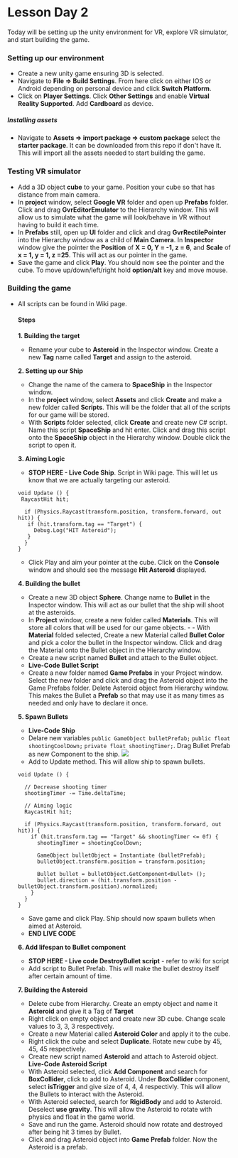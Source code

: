 # Lesson Day 2

Today will be setting up the unity environment for VR, explore VR simulator, and start building the game.

### Setting up our environment
- Create a new unity game ensuring 3D is selected.
- Navigate to **File => Build Settings**. From here click on either IOS or Android depending on personal device and click **Switch Platform**.
- Click on **Player Settings**. Click **Other Settings** and enable **Virtual Reality Supported**. Add **Cardboard** as device. 

##### Installing assets
 - Navigate to **Assets => import package => custom package** select the **starter package**. It can be downloaded from this repo if don't have it. This will import all the assets needed to start building the game.
 
### Testing VR simulator
 - Add a 3D object **cube** to your game. Position your cube so that has distance from main camera.
 - In **project** window, select **Google VR** folder and open up **Prefabs** folder. Click and drag **GvrEditorEmulator** to the Hierarchy window. This will allow us to simulate what the game will look/behave in VR without having to build it each time.
 - In **Prefabs** still, open up **UI** folder and click and drag **GvrRectilePointer** into the Hierarchy window as a child of **Main Camera**. In **Inspector** window give the pointer the **Position** of **X = 0, Y = -1, z = 6**, and **Scale** of **x = 1, y = 1, z =25**. This will act as our pointer in the game.
 - Save the game and click **Play**. You should now see the pointer and the cube. To move up/down/left/right hold **option/alt** key and move mouse. 
 
### Building the game
- All scripts can be found in Wiki page.

  #### Steps
  **1. Building the target**
   - Rename your cube to **Asteroid** in the Inspector window. Create a new **Tag** name called **Target** and assign to the asteroid.
   
  **2. Setting up our Ship**
  
  - Change the name of the camera to **SpaceShip** in the Inspector window.
  - In the **project** window, select **Assets** and click **Create** and make a new folder called **Scripts**. This will be the folder that all of the scripts for our game will be stored. 
  - With **Scripts** folder selected, click **Create** and create new C# script. Name this script **SpaceShip** and hit enter. Click and drag this script onto the **SpaceShip** object in the Hierarchy window. Double click the script to open it.
  
  **3. Aiming Logic** 
  - **STOP HERE - Live Code Ship**. Script in Wiki page. This will let us know that we are actually targeting our asteroid.
  ```
  void Update () {
   RaycastHit hit;
   
    if (Physics.Raycast(transform.position, transform.forward, out hit)) {
     if (hit.transform.tag == "Target") {
       Debug.Log("HIT Asteroid");
     }
    }  
  }
  ```
  - Click Play and aim your pointer at the cube. Click on the **Console** window and should see the message **Hit Asteroid** displayed.

  **4. Building the bullet**
   - Create a new 3D object **Sphere**. Change name to **Bullet** in the Inspector window. This will act as our bullet that the ship will shoot at the asteroids.
   - In **Project** window, create a new folder called **Materials**. This will store all colors that will be used for our game objects. -    - With **Material** folded selected, Create a new Material called **Bullet Color** and pick a color the bullet in the Inspector window. Click and drag the Material onto the Bullet object in the Hierarchy window.
   - Create a new script named **Bullet** and attach to the Bullet object.
   - **Live-Code Bullet Script**
   - Create a new folder named **Game Prefabs** in your Project window. Select the new folder and click and drag the Asteroid object into the Game Prefabs folder. Delete Asteroid object from Hierarchy window. This makes the Bullet a **Prefab** so that may use it as many times as needed and only have to declare it once.
   
   **5. Spawn Bullets**
    - **Live-Code Ship** 
    - Delare new variables ```public GameObject bulletPrefab;``` ```public float shootingCoolDown;``` ```private float shootingTimer;```. Drag Bullet Prefab as new Component to the ship.
    ![](http://i.imgur.com/lukK97V.png)
    - Add to Update method. This will allow ship to spawn bullets.
    ```
  void Update () {

      // Decrease shooting timer
      shootingTimer -= Time.deltaTime;

      // Aiming logic
      RaycastHit hit;

      if (Physics.Raycast(transform.position, transform.forward, out hit)) {
        if (hit.transform.tag == "Target" && shootingTimer <= 0f) {
          shootingTimer = shootingCoolDown;

          GameObject bulletObject = Instantiate (bulletPrefab);
          bulletObject.transform.position = transform.position;

          Bullet bullet = bulletObject.GetComponent<Bullet> ();
          bullet.direction = (hit.transform.position - bulletObject.transform.position).normalized;
        }
      }
   }
   ```
   - Save game and click Play. Ship should now spawn bullets when aimed at Asteroid.
   - **END LIVE CODE**
   
   **6. Add lifespan to Bullet component**
    - **STOP HERE - Live code DestroyBullet script** - refer to wiki for script
    - Add script to Bullet Prefab. This will make the bullet destroy itself after certain amount of time. 
   
  **7. Building the Asteroid**
    - Delete cube from Hierarchy. Create an empty object and name it **Asteroid** and give it a Tag of **Target**
    - Right click on empty object and create new 3D cube. Change scale values to 3, 3, 3 respectively.
    - Create a new Material called **Asteroid Color** and apply it to the cube.
    - Right click the cube and select **Duplicate**. Rotate new cube by 45, 45, 45 respectively.
    - Create new script named **Asteroid** and attach to Asteroid object.
    **Live-Code Asteroid Script**
    - With Asteroid selected, click **Add Component** and search for **BoxCollider**, click to add to Asteroid. Under **BoxCollider** component, select **isTrigger** and give size of 4, 4, 4 respectivly. This will allow the Bullets to interact with the Asteroid.
    - With Asteroid selected, search for **RigidBody** and add to Asteroid. Deselect **use gravity**. This will allow the Asteroid to rotate with physics and float in the game world.
    - Save and run the game. Asteroid should now rotate and destroyed after being hit 3 times by Bullet.
    - Click and drag Asteroid object into **Game Prefab** folder. Now the Asteroid is a prefab.
   



